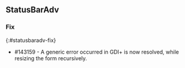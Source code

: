 ## StatusBarAdv

### Fix
{:#statusbaradv-fix}

* \#143159 - A generic error occurred in GDI+ is now resolved, while resizing the form recursively.
